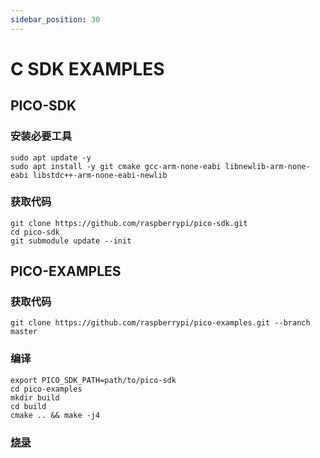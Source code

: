 ```yaml
---
sidebar_position: 30
---
```


# C SDK EXAMPLES

## PICO-SDK

### 安装必要工具

```
sudo apt update -y
sudo apt install -y git cmake gcc-arm-none-eabi libnewlib-arm-none-eabi libstdc++-arm-none-eabi-newlib
```

### 获取代码

```
git clone https://github.com/raspberrypi/pico-sdk.git
cd pico-sdk
git submodule update --init
```

## PICO-EXAMPLES

### 获取代码

```
git clone https://github.com/raspberrypi/pico-examples.git --branch master
```

### 编译

```
export PICO_SDK_PATH=path/to/pico-sdk
cd pico-examples
mkdir build
cd build
cmake .. && make -j4
```

### [烧录](./flash.md)
